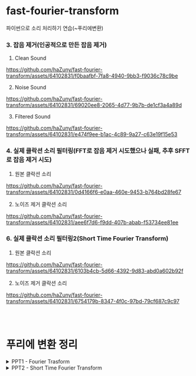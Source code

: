 # fast-fourier-transform
파이썬으로 소리 처리하기 연습(~푸리에변환)

### 3. 잡음 제거(인공적으로 만든 잡음 제거)
1. Clean Sound

https://github.com/haZuny/fast-fourier-transform/assets/64102831/f0baafbf-7fa8-4940-9bb3-f9036c78c9be

2. Noise Sound

https://github.com/haZuny/fast-fourier-transform/assets/64102831/69020ee8-2065-4d77-9b7b-de1cf3a4a89d

3. Filtered Sound

https://github.com/haZuny/fast-fourier-transform/assets/64102831/e474f9ee-b1ac-4c89-9a27-c63e19f15e53

### 4. 실제 클락션 소리 필터링(FFT로 잡음 제거 시도했으나 실패, 추후 SFFT로 잡음 제거 시도)
1. 원본 클락션 소리

https://github.com/haZuny/fast-fourier-transform/assets/64102831/0d4166f6-e0aa-460e-9453-b764bd28fe67

2. 노이즈 제거 클락션 소리

https://github.com/haZuny/fast-fourier-transform/assets/64102831/aee6f7d6-f9dd-407b-abab-f53734ee81ee

### 6. 실제 클락션 소리 필터링2(Short Time Fourier Transform)

1. 원본 클락션 소리

https://github.com/haZuny/fast-fourier-transform/assets/64102831/6103b4cb-5d66-4392-9d83-abd0a602b92f

2. 노이즈 제거 클락션 소리

https://github.com/haZuny/fast-fourier-transform/assets/64102831/6754179b-8347-4f0c-97bd-79cf687c9c97

<br><br>

# 푸리에 변환 정리

<details>
  <summary>PPT1 - Fourier Trasform</summary>
  
  ![슬라이드6](https://github.com/haZuny/fast-fourier-transform/assets/64102831/e032b9ee-0883-4c39-aef1-eb8652e87625)
  ![슬라이드7](https://github.com/haZuny/fast-fourier-transform/assets/64102831/a80e1144-5c20-4e4a-8134-12ffc09dcd05)
  ![슬라이드8](https://github.com/haZuny/fast-fourier-transform/assets/64102831/b600c71a-8ac8-4052-9bab-f08c8fee09d7)
  ![슬라이드9](https://github.com/haZuny/fast-fourier-transform/assets/64102831/71856166-a731-4a3b-97c7-73c8e459561f)
  ![슬라이드10](https://github.com/haZuny/fast-fourier-transform/assets/64102831/6ae98ef1-54bd-47ef-b1ba-a17c704631fe)
  ![슬라이드11](https://github.com/haZuny/fast-fourier-transform/assets/64102831/ed1d29c6-ab59-41e4-adef-8f8a3ee9fde9)
  ![슬라이드12](https://github.com/haZuny/fast-fourier-transform/assets/64102831/596a4fd9-dcf6-4b49-98df-15080ca5aa76)
  ![슬라이드13](https://github.com/haZuny/fast-fourier-transform/assets/64102831/925edeb6-6b66-40a4-9606-4e3edae06795)
  ![슬라이드14](https://github.com/haZuny/fast-fourier-transform/assets/64102831/98cd097f-5eb0-4be7-8b41-37e88d0c1031)
  ![슬라이드15](https://github.com/haZuny/fast-fourier-transform/assets/64102831/b20fd2ed-e800-4aec-af0e-48a2b4e7059e)
  ![슬라이드16](https://github.com/haZuny/fast-fourier-transform/assets/64102831/22091e53-f13b-4ca1-b7e9-b179de8503b7)
  ![슬라이드17](https://github.com/haZuny/fast-fourier-transform/assets/64102831/f0114096-7314-4a36-a620-6f522485698a)
  ![슬라이드18](https://github.com/haZuny/fast-fourier-transform/assets/64102831/32f0ed36-50bb-4cef-9af3-17b827fb2a7e)
</details>

<details>
  <summary>PPT2 - Short Time Fourier Transform</summary>

  ![슬라이드1](https://github.com/haZuny/fast-fourier-transform/assets/64102831/70bb503a-786a-49ab-a41f-0d34a8820c48)
  ![슬라이드2](https://github.com/haZuny/fast-fourier-transform/assets/64102831/50b4f65d-2a18-4f32-aa29-1ebd7247346f)
  ![슬라이드3](https://github.com/haZuny/fast-fourier-transform/assets/64102831/82943874-4f49-42ba-be70-ddb9b4432325)
  ![슬라이드4](https://github.com/haZuny/fast-fourier-transform/assets/64102831/f9a3db71-b7da-4cd0-84f6-8d259ac7dd4f)
  ![슬라이드5](https://github.com/haZuny/fast-fourier-transform/assets/64102831/81b3ae71-57ab-4e0a-942a-ecfbcf96b9c1)
  ![슬라이드6](https://github.com/haZuny/fast-fourier-transform/assets/64102831/a2cbe5a6-6e47-4319-96c9-267251ecd334)
  ![슬라이드7](https://github.com/haZuny/fast-fourier-transform/assets/64102831/78fae916-86f5-4749-b37c-944862dc7dbd)
  ![슬라이드8](https://github.com/haZuny/fast-fourier-transform/assets/64102831/a6c2abc1-d2af-4858-9c21-dcbc07f97d03)
  ![슬라이드9](https://github.com/haZuny/fast-fourier-transform/assets/64102831/85ecb2cc-c0bf-49b6-9264-2b9bf37cb818)
  ![슬라이드10](https://github.com/haZuny/fast-fourier-transform/assets/64102831/712d3faf-9ea0-4c2f-b378-9af02367705d)
  ![슬라이드11](https://github.com/haZuny/fast-fourier-transform/assets/64102831/bdfad50b-ac1f-440d-b72a-ab0e2468509c)
  ![슬라이드12](https://github.com/haZuny/fast-fourier-transform/assets/64102831/803cc57d-0ae3-4b3a-9c5c-e1cfdce8cad0)
  ![슬라이드13](https://github.com/haZuny/fast-fourier-transform/assets/64102831/76e2f0d1-decf-4834-bc52-8504bb3ef2fa)
  ![슬라이드14](https://github.com/haZuny/fast-fourier-transform/assets/64102831/52f17733-af64-4805-9c69-ac00bdfa7ede)
  ![슬라이드15](https://github.com/haZuny/fast-fourier-transform/assets/64102831/bbf05860-3a02-4021-baab-b083ccae21bb)
  ![슬라이드16](https://github.com/haZuny/fast-fourier-transform/assets/64102831/cdeca6f2-5e98-47ed-9ade-7968fbaec4af)
  ![슬라이드17](https://github.com/haZuny/fast-fourier-transform/assets/64102831/631dab23-bb9a-4f29-af85-4cf192d1d503)
  ![슬라이드18](https://github.com/haZuny/fast-fourier-transform/assets/64102831/5eb35637-6e15-4697-84d6-cf54ff04fe3d)
  ![슬라이드19](https://github.com/haZuny/fast-fourier-transform/assets/64102831/99a30306-1146-47f9-b63c-f34830f391f9)
</details>
